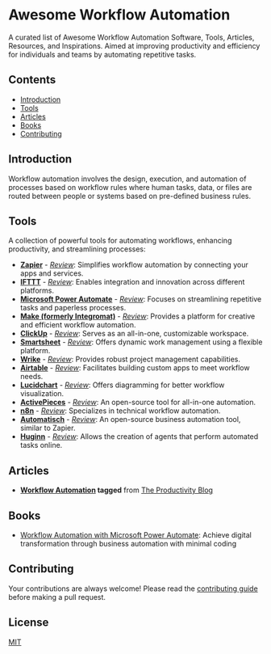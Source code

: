 # Awesome Workflow Automation
A curated list of Awesome Workflow Automation Software, Tools, Articles, Resources, and Inspirations. Aimed at improving productivity and efficiency for individuals and teams by automating repetitive tasks.


## Contents
- [Introduction](#introduction)
- [Tools](#tools)
- [Articles](#articles)
- [Books](#books)
- [Contributing](#contributing)

## Introduction
Workflow automation involves the design, execution, and automation of processes based on workflow rules where human tasks, data, or files are routed between people or systems based on pre-defined business rules.

## Tools
A collection of powerful tools for automating workflows, enhancing productivity, and streamlining processes:

- **[Zapier](https://zapier.com/)** - *[Review](https://productivity.directory/zapier)*: Simplifies workflow automation by connecting your apps and services.
- **[IFTTT](https://ifttt.com/)** - *[Review](https://productivity.directory/ifttt)*: Enables integration and innovation across different platforms.
- **[Microsoft Power Automate](https://flow.microsoft.com/)** - *[Review](https://productivity.directory/microsoft-power-automate)*: Focuses on streamlining repetitive tasks and paperless processes.
- **[Make (formerly Integromat)](https://www.make.com/)** - *[Review](https://productivity.directory/make)*: Provides a platform for creative and efficient workflow automation.
- **[ClickUp](https://clickup.com/)** - *[Review](https://productivity.directory/clickup)*: Serves as an all-in-one, customizable workspace.
- **[Smartsheet](https://www.smartsheet.com/)** - *[Review](https://productivity.directory/smartsheet)*: Offers dynamic work management using a flexible platform.
- **[Wrike](https://www.wrike.com/)** - *[Review](https://productivity.directory/wrike)*: Provides robust project management capabilities.
- **[Airtable](https://airtable.com/)** - *[Review](https://productivity.directory/airtable)*: Facilitates building custom apps to meet workflow needs.
- **[Lucidchart](https://www.lucidchart.com/)** - *[Review](https://productivity.directory/lucidchart)*: Offers diagramming for better workflow visualization.
- **[ActivePieces](https://www.activepieces.com/)** - *[Review](https://productivity.directory/activepieces)*: An open-source tool for all-in-one automation.
- **[n8n](https://n8n.io/)** - *[Review](https://productivity.directory/n8n)*: Specializes in technical workflow automation.
- **[Automatisch](https://automatisch.io/)** - *[Review](https://productivity.directory/automatisch)*: An open-source business automation tool, similar to Zapier.
- **[Huginn](https://github.com/huginn/huginn)** - *[Review](https://productivity.directory/huginn)*: Allows the creation of agents that perform automated tasks online.




## Articles

- **[Workflow Automation](https://blog.productivity.directory/tagged/workflow-automation) tagged** from [The Productivity Blog](https://blog.productivity.directory/)

## Books

- [Workflow Automation with Microsoft Power Automate](https://www.amazon.com/Workflow-Automation-Microsoft-Power-Automate/dp/1839213795): Achieve digital transformation through business automation with minimal coding


## Contributing
Your contributions are always welcome! Please read the [contributing guide](CONTRIBUTING.md) before making a pull request.

## License
[MIT](LICENSE.md)



